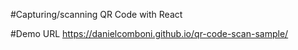 #Capturing/scanning QR Code with React

#Demo URL
https://danielcomboni.github.io/qr-code-scan-sample/

